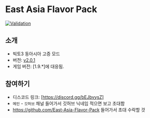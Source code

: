 # East Asia Flavor Pack

[![Validation](https://github.com/East-Asia-Flavor-Pack/East-Asia-Flavor-Pack/actions/workflows/validation.yml/badge.svg?branch=main)](https://github.com/East-Asia-Flavor-Pack/East-Asia-Flavor-Pack/actions/workflows/validation.yml)
<!-- 여기에 빨간 불이 들어왔을 시 뭔가 문제가 있다는 것이니, 공학자 팝한테 바로 알려주기를 부탁함 -->

## 소개

- 빅토3 동아시아 고증 모드
- 버전: [v2.0.1](https://github.com/East-Asia-Flavor-Pack/East-Asia-Flavor-Pack/releases)
- 게임 버전: [1.9.*]에 대응됨.

## 참여하기

- 디스코드 링크: [https://discord.gg/bEJbvysZ]
- `메인` - `깃허브` 채널 들어가서 깃허브 닉네임 적으면 보고 초대함
- https://github.com/East-Asia-Flavor-Pack 들어가서 초대 수락할 것
